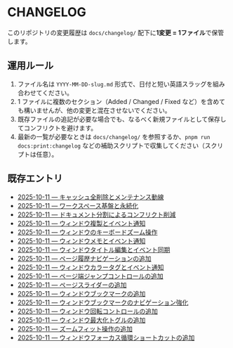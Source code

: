 # CHANGELOG

このリポジトリの変更履歴は `docs/changelog/` 配下に**1変更 = 1ファイル**で保管します。

## 運用ルール
1. ファイル名は `YYYY-MM-DD-slug.md` 形式で、日付と短い英語スラッグを組み合わせてください。
2. 1 ファイルに複数のセクション（Added / Changed / Fixed など）を含めても構いませんが、他の変更と混在させないでください。
3. 既存ファイルの追記が必要な場合でも、なるべく新規ファイルとして保存してコンフリクトを避けます。
4. 最新の一覧が必要なときは `docs/changelog/` を参照するか、`pnpm run docs:print:changelog` などの補助スクリプトで収集してください（スクリプトは任意）。

## 既存エントリ
- [2025-10-11 — キャッシュ全削除とメンテナンス動線](changelog/2025-10-11-cache-maintenance.md)
- [2025-10-11 — ワークスペース基盤と永続化](changelog/2025-10-11-workspace-foundations.md)
- [2025-10-11 — ドキュメント分割によるコンフリクト削減](changelog/2025-10-11-docs-split.md)
- [2025-10-11 — ウィンドウ複製とイベント通知](changelog/2025-10-11-window-duplicate.md)
- [2025-10-11 — ウィンドウのキーボードズーム操作](changelog/2025-10-11-window-keyboard-zoom.md)
- [2025-10-11 — ウィンドウメモとイベント通知](changelog/2025-10-11-window-notes.md)
- [2025-10-11 — ウィンドウタイトル編集とイベント同期](changelog/2025-10-11-window-title.md)
- [2025-10-11 — ページ履歴ナビゲーションの追加](changelog/2025-10-11-window-page-history.md)
- [2025-10-11 — ウィンドウカラータグとイベント通知](changelog/2025-10-11-window-color-tags.md)
- [2025-10-11 — ページ端ジャンプコントロールの追加](changelog/2025-10-11-window-page-boundaries.md)
- [2025-10-11 — ページスライダーの追加](changelog/2025-10-11-window-page-slider.md)
- [2025-10-11 — ウィンドウブックマークの追加](changelog/2025-10-11-window-bookmarks.md)
- [2025-10-11 — ウィンドウブックマークのナビゲーション強化](changelog/2025-10-11-window-bookmark-navigation.md)
- [2025-10-11 — ウィンドウ回転コントロールの追加](changelog/2025-10-11-window-rotation.md)
- [2025-10-11 — ウィンドウ最大化トグルの追加](changelog/2025-10-11-window-maximize.md)
- [2025-10-11 — ズームフィット操作の追加](changelog/2025-10-11-window-zoom-fit.md)
- [2025-10-11 — ウィンドウフォーカス循環ショートカットの追加](changelog/2025-10-11-window-focus-cycle.md)
